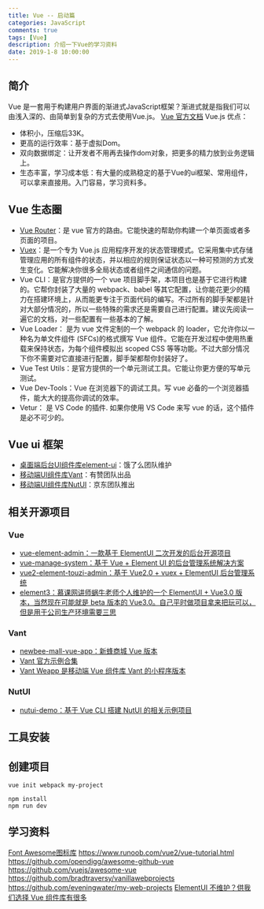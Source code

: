 ```yaml
---
title: Vue -- 启动篇
categories: JavaScript
comments: true
tags: [Vue]
description: 介绍一下Vue的学习资料
date: 2019-1-8 10:00:00
---
```


## 简介

Vue  是一套用于构建用户界面的渐进式JavaScript框架？渐进式就是指我们可以由浅入深的、由简单到复杂的方式去使用Vue.js。
[Vue 官方文档](https://cn.vuejs.org/index.html)
Vue.js 优点：

 - 体积小，压缩后33K。
 - 更高的运行效率：基于虚拟Dom。
 - 双向数据绑定：让开发者不用再去操作dom对象，把更多的精力放到业务逻辑上。
 - 生态丰富，学习成本低：有大量的成熟稳定的基于Vue的ui框架、常用组件，可以拿来直接用。入门容易，学习资料多。

## Vue 生态圈

 - [Vue Router](https://router.vuejs.org/zh/)：是 vue 官方的路由。它能快速的帮助你构建一个单页面或者多页面的项目。
 - [Vuex](https://vuex.vuejs.org/zh/)：是一个专为 Vue.js 应用程序开发的状态管理模式。它采用集中式存储管理应用的所有组件的状态，并以相应的规则保证状态以一种可预测的方式发生变化。它能解决你很多全局状态或者组件之间通信的问题。
 - Vue CLI：是官方提供的一个 vue 项目脚手架，本项目也是基于它进行构建的。它帮你封装了大量的 webpack、babel 等其它配置，让你能花更少的精力在搭建环境上，从而能更专注于页面代码的编写。不过所有的脚手架都是针对大部分情况的，所以一些特殊的需求还是需要自己进行配置。建议先阅读一遍它的文档，对一些配置有一些基本的了解。
 - Vue Loader：    是为 vue 文件定制的一个 webpack 的 loader，它允许你以一种名为单文件组件 (SFCs)的格式撰写 Vue 组件。它能在开发过程中使用热重载来保持状态，为每个组件模拟出 scoped CSS 等等功能。不过大部分情况下你不需要对它直接进行配置，脚手架都帮你封装好了。
 - Vue Test Utils：是官方提供的一个单元测试工具。它能让你更方便的写单元测试。
 - Vue Dev-Tools：Vue 在浏览器下的调试工具。写 vue 必备的一个浏览器插件，能大大的提高你调试的效率。
 - Vetur：    是 VS Code 的插件. 如果你使用 VS Code 来写 vue 的话，这个插件是必不可少的。

## Vue ui 框架

 - [桌面端后台UI组件库element-ui](https://element.eleme.cn/#/zh-CN/)：饿了么团队维护
 - [移动端UI组件库Vant](https://youzan.github.io/vant/#/zh-CN/home)：有赞团队出品
 - [移动端UI组件库NutUI](http://nutui.jd.com/#/index)：京东团队推出

## 相关开源项目

### Vue

 - [vue-element-admin：一款基于 ElementUI 二次开发的后台开源项目](https://panjiachen.github.io/vue-element-admin-site/zh/)
 - [vue-manage-system：基于 Vue + Element UI 的后台管理系统解决方案](https://github.com/lin-xin/vue-manage-system)
 - [vue2-element-touzi-admin：基于 Vue2.0 + vuex + ElementUI 后台管理系统](https://github.com/wdlhao/vue2-element-touzi-admin)
 - [element3：慕课网讲师蜗牛老师个人维护的一个 ElementUI + Vue3.0 版本，当然现在可能就是 beta 版本的 Vue3.0。自己平时做项目拿来把玩可以，但是用于公司生产环境需要三思]()

### Vant

 - [newbee-mall-vue-app：新蜂商城 Vue 版本](https://github.com/newbee-ltd/newbee-mall-vue-app)
 - [Vant 官方示例合集](https://github.com/youzan/vant-demo)
 - [Vant Weapp 是移动端 Vue 组件库 Vant 的小程序版本](https://github.com/youzan/vant-weapp)

### NutUI

 - [nutui-demo：基于 Vue CLI 搭建 NutUI 的相关示例项目](https://github.com/jdf2e/nutui-demo)

## 工具安装

## 创建项目

```
vue init webpack my-project
```

```
npm install
npm run dev
```

## 学习资料

[Font Awesome图标库](http://www.fontawesome.com.cn/)
https://www.runoob.com/vue2/vue-tutorial.html
https://github.com/opendigg/awesome-github-vue
https://github.com/vuejs/awesome-vue
https://github.com/bradtraversy/vanillawebprojects
https://github.com/eveningwater/my-web-projects
[ElementUI 不维护？供我们选择 Vue 组件库有很多](https://www.toutiao.com/i6864495017101099531/?timestamp=1598275821&app=news_article&group_id=6864495017101099531&use_new_style=1&req_id=202008242130210101310750941F0DDACA)